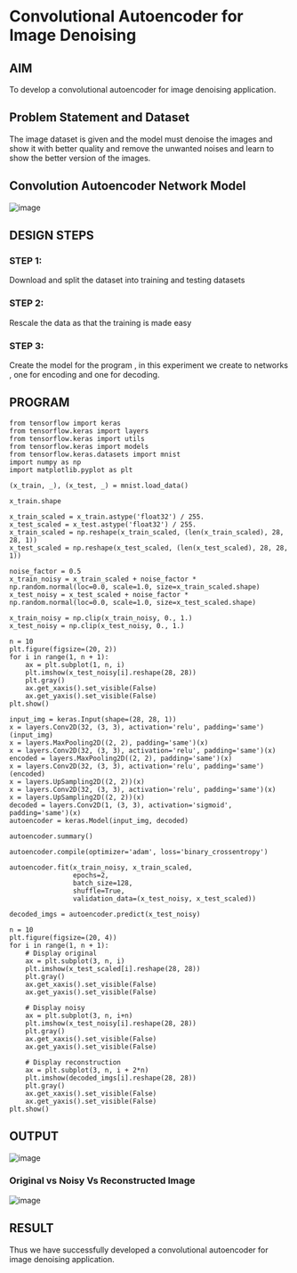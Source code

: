 # Convolutional Autoencoder for Image Denoising

## AIM

To develop a convolutional autoencoder for image denoising application.

## Problem Statement and Dataset
The image dataset is given and the model must denoise the images and show it with better quality and remove the unwanted noises and learn to show the better version of the images.

## Convolution Autoencoder Network Model
![image](https://github.com/HariniBaskar/convolutional-denoising-autoencoder/assets/93427253/fabd58a3-56fd-424d-8cac-da3d0d2e05e4)

## DESIGN STEPS

### STEP 1:
Download and split the dataset into training and testing datasets

### STEP 2:
Rescale the data as that the training is made easy

### STEP 3:
Create the model for the program , in this experiment we create to networks , one for encoding and one for decoding.

## PROGRAM
```
from tensorflow import keras
from tensorflow.keras import layers
from tensorflow.keras import utils
from tensorflow.keras import models
from tensorflow.keras.datasets import mnist
import numpy as np
import matplotlib.pyplot as plt

(x_train, _), (x_test, _) = mnist.load_data()

x_train.shape

x_train_scaled = x_train.astype('float32') / 255.
x_test_scaled = x_test.astype('float32') / 255.
x_train_scaled = np.reshape(x_train_scaled, (len(x_train_scaled), 28, 28, 1))
x_test_scaled = np.reshape(x_test_scaled, (len(x_test_scaled), 28, 28, 1))

noise_factor = 0.5
x_train_noisy = x_train_scaled + noise_factor * np.random.normal(loc=0.0, scale=1.0, size=x_train_scaled.shape) 
x_test_noisy = x_test_scaled + noise_factor * np.random.normal(loc=0.0, scale=1.0, size=x_test_scaled.shape) 

x_train_noisy = np.clip(x_train_noisy, 0., 1.)
x_test_noisy = np.clip(x_test_noisy, 0., 1.)

n = 10
plt.figure(figsize=(20, 2))
for i in range(1, n + 1):
    ax = plt.subplot(1, n, i)
    plt.imshow(x_test_noisy[i].reshape(28, 28))
    plt.gray()
    ax.get_xaxis().set_visible(False)
    ax.get_yaxis().set_visible(False)
plt.show()

input_img = keras.Input(shape=(28, 28, 1))
x = layers.Conv2D(32, (3, 3), activation='relu', padding='same')(input_img)
x = layers.MaxPooling2D((2, 2), padding='same')(x)
x = layers.Conv2D(32, (3, 3), activation='relu', padding='same')(x)
encoded = layers.MaxPooling2D((2, 2), padding='same')(x)
x = layers.Conv2D(32, (3, 3), activation='relu', padding='same')(encoded)
x = layers.UpSampling2D((2, 2))(x)
x = layers.Conv2D(32, (3, 3), activation='relu', padding='same')(x)
x = layers.UpSampling2D((2, 2))(x)
decoded = layers.Conv2D(1, (3, 3), activation='sigmoid', padding='same')(x)
autoencoder = keras.Model(input_img, decoded)

autoencoder.summary()

autoencoder.compile(optimizer='adam', loss='binary_crossentropy')

autoencoder.fit(x_train_noisy, x_train_scaled,
                epochs=2,
                batch_size=128,
                shuffle=True,
                validation_data=(x_test_noisy, x_test_scaled))

decoded_imgs = autoencoder.predict(x_test_noisy)

n = 10
plt.figure(figsize=(20, 4))
for i in range(1, n + 1):
    # Display original
    ax = plt.subplot(3, n, i)
    plt.imshow(x_test_scaled[i].reshape(28, 28))
    plt.gray()
    ax.get_xaxis().set_visible(False)
    ax.get_yaxis().set_visible(False)

    # Display noisy
    ax = plt.subplot(3, n, i+n)
    plt.imshow(x_test_noisy[i].reshape(28, 28))
    plt.gray()
    ax.get_xaxis().set_visible(False)
    ax.get_yaxis().set_visible(False)    

    # Display reconstruction
    ax = plt.subplot(3, n, i + 2*n)
    plt.imshow(decoded_imgs[i].reshape(28, 28))
    plt.gray()
    ax.get_xaxis().set_visible(False)
    ax.get_yaxis().set_visible(False)
plt.show()
```

## OUTPUT
![image](https://github.com/HariniBaskar/convolutional-denoising-autoencoder/assets/93427253/02768c8c-8546-4aec-ac80-15bbf2ed1b0e)

### Original vs Noisy Vs Reconstructed Image
![image](https://github.com/HariniBaskar/convolutional-denoising-autoencoder/assets/93427253/30a12d25-756d-4bc8-b198-2509985206f4)

## RESULT
Thus we have successfully developed a convolutional autoencoder for image denoising application.
